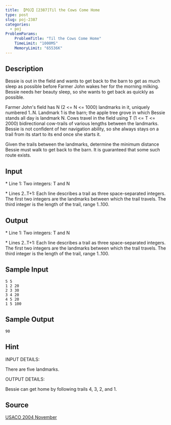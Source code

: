 ```yaml
---
title: 【POJ】[2387]Til the Cows Come Home
type: post
slug: poj-2387
categories:
  - poj
ProblemParams:
    ProblemTitle: "Til the Cows Come Home"
    TimeLimit: "1000MS"
    MemoryLimit: "65536K"
---
```


## Description

Bessie is out in the field and wants to get back to the barn to get as much sleep as possible before Farmer John wakes her for the morning milking. Bessie needs her beauty sleep, so she wants to get back as quickly as possible.  
  
Farmer John's field has N (2 <= N <= 1000) landmarks in it, uniquely numbered 1..N. Landmark 1 is the barn; the apple tree grove in which Bessie stands all day is landmark N. Cows travel in the field using T (1 <= T <= 2000) bidirectional cow-trails of various lengths between the landmarks. Bessie is not confident of her navigation ability, so she always stays on a trail from its start to its end once she starts it.  
  
Given the trails between the landmarks, determine the minimum distance Bessie must walk to get back to the barn. It is guaranteed that some such route exists.

## Input

\* Line 1: Two integers: T and N  
  
\* Lines 2..T+1: Each line describes a trail as three space-separated integers. The first two integers are the landmarks between which the trail travels. The third integer is the length of the trail, range 1..100.

## Output

\* Line 1: Two integers: T and N  
  
\* Lines 2..T+1: Each line describes a trail as three space-separated integers. The first two integers are the landmarks between which the trail travels. The third integer is the length of the trail, range 1..100.

## Sample Input

```
5 5
1 2 20
2 3 30
3 4 20
4 5 20
1 5 100
```

## Sample Output

```
90
```

## Hint

INPUT DETAILS:  
  
There are five landmarks.  
  
OUTPUT DETAILS:  
  
Bessie can get home by following trails 4, 3, 2, and 1.

## Source

[USACO 2004 November](http://poj.org/searchproblem?field=source&key=USACO+2004+November)
